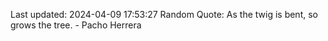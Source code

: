 Last updated: 2024-04-09 17:53:27
Random Quote: As the twig is bent, so grows the tree. - Pacho Herrera